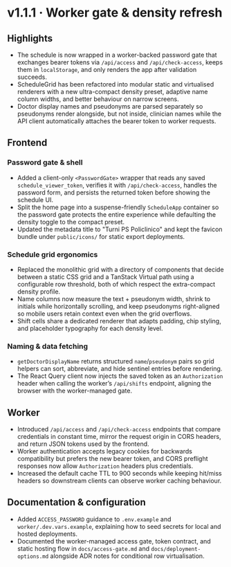 # v1.1.1 · Worker gate & density refresh

## Highlights
- The schedule is now wrapped in a worker-backed password gate that exchanges bearer tokens via `/api/access` and `/api/check-access`, keeps them in `localStorage`, and only renders the app after validation succeeds.
- ScheduleGrid has been refactored into modular static and virtualised renderers with a new ultra-compact density preset, adaptive name column widths, and better behaviour on narrow screens.
- Doctor display names and pseudonyms are parsed separately so pseudonyms render alongside, but not inside, clinician names while the API client automatically attaches the bearer token to worker requests.

## Frontend
### Password gate & shell
- Added a client-only `<PasswordGate>` wrapper that reads any saved `schedule_viewer_token`, verifies it with `/api/check-access`, handles the password form, and persists the returned token before showing the schedule UI.
- Split the home page into a suspense-friendly `ScheduleApp` container so the password gate protects the entire experience while defaulting the density toggle to the compact preset.
- Updated the metadata title to "Turni PS Policlinico" and kept the favicon bundle under `public/icons/` for static export deployments.

### Schedule grid ergonomics
- Replaced the monolithic grid with a directory of components that decide between a static CSS grid and a TanStack Virtual path using a configurable row threshold, both of which respect the extra-compact density profile.
- Name columns now measure the text + pseudonym width, shrink to initials while horizontally scrolling, and keep pseudonyms right-aligned so mobile users retain context even when the grid overflows.
- Shift cells share a dedicated renderer that adapts padding, chip styling, and placeholder typography for each density level.

### Naming & data fetching
- `getDoctorDisplayName` returns structured `name`/`pseudonym` pairs so grid helpers can sort, abbreviate, and hide sentinel entries before rendering.
- The React Query client now injects the saved token as an `Authorization` header when calling the worker’s `/api/shifts` endpoint, aligning the browser with the worker-managed gate.

## Worker
- Introduced `/api/access` and `/api/check-access` endpoints that compare credentials in constant time, mirror the request origin in CORS headers, and return JSON tokens used by the frontend.
- Worker authentication accepts legacy cookies for backwards compatibility but prefers the new bearer token, and CORS preflight responses now allow `Authorization` headers plus credentials.
- Increased the default cache TTL to 900 seconds while keeping hit/miss headers so downstream clients can observe worker caching behaviour.

## Documentation & configuration
- Added `ACCESS_PASSWORD` guidance to `.env.example` and `worker/.dev.vars.example`, explaining how to seed secrets for local and hosted deployments.
- Documented the worker-managed access gate, token contract, and static hosting flow in `docs/access-gate.md` and `docs/deployment-options.md` alongside ADR notes for conditional row virtualisation.
